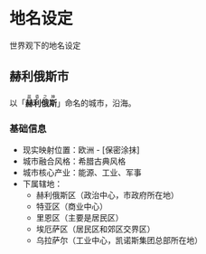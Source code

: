 # 地名设定

世界观下的地名设定

## 赫利俄斯市
以「<ruby>**赫利俄斯**<rp>(</rp><rt>晨昏之神</rt><rp>)</rp></ruby>」命名的城市，沿海。

### 基础信息
- 现实映射位置：欧洲 - [保密涂抹]
- 城市融合风格：希腊古典风格
- 城市核心产业：能源、工业、军事
- 下属辖地：
  - 赫利俄斯区（政治中心，市政府所在地）
  - 特亚区（商业中心）
  - 里恩区（主要是居民区）
  - 埃厄萨区（居民区和郊区交界区）
  - 乌拉萨尔（工业中心，凯诺斯集团总部所在地）